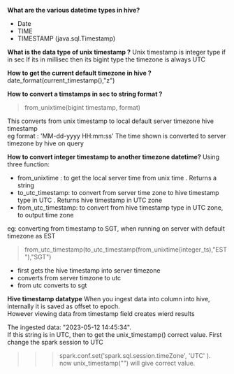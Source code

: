 **What are the various datetime types in hive?**
- Date 
- TIME 
- TIMESTAMP (java.sql.Timestamp) 

**What is the data type of unix timestamp ?**
Unix timestamp is integer type if in sec
If its in millisec then its bigint type
the timezone is always UTC

**How to get the current default timezone in hive ?**
date_format(current_timestamp(),"z")

**How to convert a timstamps in sec to string format ?**
> from_unixtime(bigint timestamp, format)

This converts from unix timestamp to local default server timezone hive timestamp  
eg format : 'MM-dd-yyyy HH:mm:ss' 
The time shown is converted to server timezone by hive on query


**How to convert integer timestamp to another timezone datetime?**
Using three function:
- from_unixtime : to get the local server time from unix time . Returns a string
- to_utc_timestamp: to convert from server time  zone to hive timestamp type in UTC . Returns hive timestamp in UTC zone
- from_utc_timestamp: to convert  from hive timestamp type in UTC zone, to output time zone

eg: converting from timestamp to SGT, when running on server with default timezone as EST
> from_utc_timestamp(to_utc_timestamp(from_unixtime(integer_ts),"EST"),"SGT")
- first gets the hive timestamp into server timezone
- converts from server timzone to utc
- from utc converts to sgt

**Hive timestamp datatype**
When you ingest data into column into hive, internally it is saved as offset to epoch.  
However viewing data from timestamp field creates wierd results  

The ingested data: "2023-05-12 14:45:34".  
If this string is in UTC, then to get the unix_timestamp() correct value. 
First change the spark session to UTC    
>>> spark.conf.set('spark.sql.session.timeZone', 'UTC' ).   
now unix_timestamp("<utc time string>") will give correct value. 





